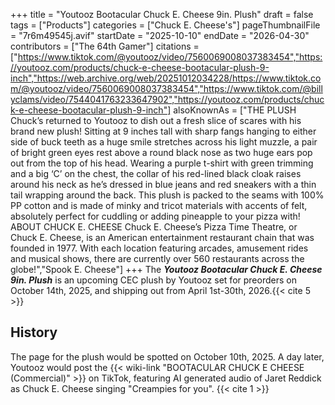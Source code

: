 +++
title = "Youtooz Bootacular Chuck E. Cheese 9in. Plush"
draft = false
tags = ["Products"]
categories = ["Chuck E. Cheese's"]
pageThumbnailFile = "7r6m49545j.avif"
startDate = "2025-10-10"
endDate = "2026-04-30"
contributors = ["The 64th Gamer"]
citations = ["https://www.tiktok.com/@youtooz/video/7560069008037383454","https://youtooz.com/products/chuck-e-cheese-bootacular-plush-9-inch","https://web.archive.org/web/20251012034228/https://www.tiktok.com/@youtooz/video/7560069008037383454","https://www.tiktok.com/@billyclams/video/7544041763233647902","https://youtooz.com/products/chuck-e-cheese-bootacular-plush-9-inch"]
alsoKnownAs = ["THE PLUSH Chuck’s returned to Youtooz to dish out a fresh slice of scares with his brand new plush! Sitting at 9 inches tall with sharp fangs hanging to either side of buck teeth as a huge smile stretches across his light muzzle, a pair of bright green eyes rest above a round black nose as two huge ears pop out from the top of his head. Wearing a purple t-shirt with green trimming and a big ‘C’ on the chest, the collar of his red-lined black cloak raises around his neck as he’s dressed in blue jeans and red sneakers with a thin tail wrapping around the back. This plush is packed to the seams with 100% PP cotton and is made of minky and tricot materials with accents of felt, absolutely perfect for cuddling or adding pineapple to your pizza with! ABOUT CHUCK E. CHEESE Chuck E. Cheese’s Pizza Time Theatre, or Chuck E. Cheese, is an American entertainment restaurant chain that was founded in 1977. With each location featuring arcades, amusement rides and musical shows, there are currently over 560 restaurants across the globe!","Spook E. Cheese"]
+++
The ***Youtooz Bootacular Chuck E. Cheese 9in. Plush*** is an upcoming CEC plush by Youtooz set for preorders on October 14th, 2025, and shipping out from April 1st-30th, 2026.{{< cite 5 >}}

## History
The page for the plush would be spotted on October 10th, 2025. A day later, Youtooz would post the {{< wiki-link "BOOTACULAR CHUCK E CHEESE (Commercial)" >}} on TikTok, featuring AI generated audio of Jaret Reddick as Chuck E. Cheese singing "Creampies for you". {{< cite 1 >}}